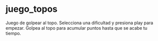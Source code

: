 # juego_topos
Juego de golpear al topo.
Selecciona una dificultad y presiona play para empezar.
Golpea al topo para acumular puntos hasta que se acabe tu tiempo.
